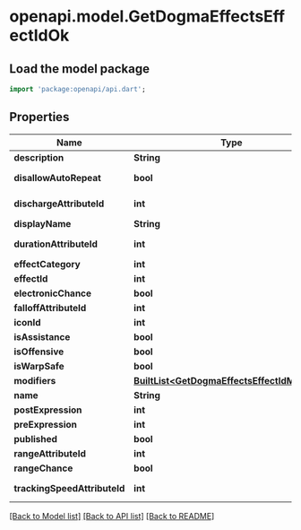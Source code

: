 # openapi.model.GetDogmaEffectsEffectIdOk

## Load the model package
```dart
import 'package:openapi/api.dart';
```

## Properties
Name | Type | Description | Notes
------------ | ------------- | ------------- | -------------
**description** | **String** | description string | [optional] 
**disallowAutoRepeat** | **bool** | disallow_auto_repeat boolean | [optional] 
**dischargeAttributeId** | **int** | discharge_attribute_id integer | [optional] 
**displayName** | **String** | display_name string | [optional] 
**durationAttributeId** | **int** | duration_attribute_id integer | [optional] 
**effectCategory** | **int** | effect_category integer | [optional] 
**effectId** | **int** | effect_id integer | 
**electronicChance** | **bool** | electronic_chance boolean | [optional] 
**falloffAttributeId** | **int** | falloff_attribute_id integer | [optional] 
**iconId** | **int** | icon_id integer | [optional] 
**isAssistance** | **bool** | is_assistance boolean | [optional] 
**isOffensive** | **bool** | is_offensive boolean | [optional] 
**isWarpSafe** | **bool** | is_warp_safe boolean | [optional] 
**modifiers** | [**BuiltList&lt;GetDogmaEffectsEffectIdModifier&gt;**](GetDogmaEffectsEffectIdModifier.md) | modifiers array | [optional] 
**name** | **String** | name string | [optional] 
**postExpression** | **int** | post_expression integer | [optional] 
**preExpression** | **int** | pre_expression integer | [optional] 
**published** | **bool** | published boolean | [optional] 
**rangeAttributeId** | **int** | range_attribute_id integer | [optional] 
**rangeChance** | **bool** | range_chance boolean | [optional] 
**trackingSpeedAttributeId** | **int** | tracking_speed_attribute_id integer | [optional] 

[[Back to Model list]](../README.md#documentation-for-models) [[Back to API list]](../README.md#documentation-for-api-endpoints) [[Back to README]](../README.md)


